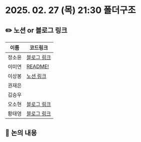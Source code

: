 # 2025. 02. 27 (목) 21:30 폴더구조

## ✏️ 노션 or 블로그 링크

| 이름   | 코드링크                                                                                                                                                                  |
| ------ | ------------------------------------------------------------------------------------------------------------------------------------------------------------------------- |
| 정소윤 | [블로그 링크](https://soyoondaily.com/entry/%EC%A2%8B%EC%9D%80-%ED%94%84%EB%A1%A0%ED%8A%B8%EC%97%94%EB%93%9C-%ED%8F%B4%EB%8D%94-%EA%B5%AC%EC%A1%B0%EB%9E%80-%F0%9F%A4%94) |
| 이미연 | [README!](https://github.com/iammiori/you-dont-know-fe-yet/tree/main/packages/folder-structure)                                                                                                                                                                      |
| 이상봉 | [노션 링크](https://www.notion.so/1a6f5e18d035800fb7cbcc3bd83e10e9)                                                                                                                                                                      |
| 권재은 | []()                                                                                                                                                                      |
| 김승우 | []()                                                                                                                                                                      |
| 오소현 | [블로그 링크](https://www.ogarden-dev.com/blog/fe/folder-directory)  |
| 황태영 | [블로그 링크](https://velog.io/@hty0525/%ED%8F%B4%EB%8D%94-%EA%B5%AC%EC%A1%B0)                                                                                            |

## 📢 논의 내용
